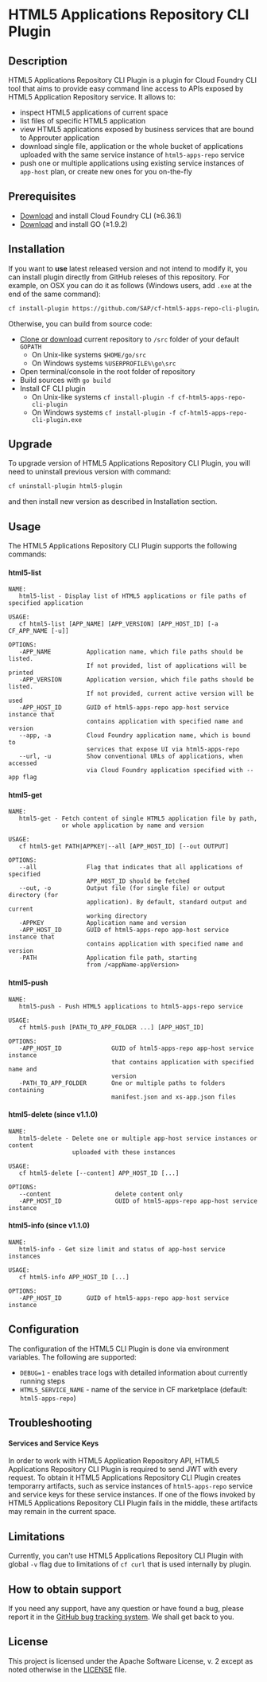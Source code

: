 # HTML5 Applications Repository CLI Plugin

## Description

HTML5 Applications Repository CLI Plugin is a plugin for Cloud Foundry CLI tool 
that aims to provide easy command line access to APIs exposed by HTML5 Application 
Repository service. 
It allows to:

- inspect HTML5 applications of current space
- list files of specific HTML5 application
- view HTML5 applications exposed by business services that are
  bound to Approuter application
- download single file, application or the whole bucket of applications
  uploaded with the same service instance of `html5-apps-repo` service
- push one or multiple applications using existing service instances
  of `app-host` plan, or create new ones for you on-the-fly

## Prerequisites

- [Download](https://docs.cloudfoundry.org/cf-cli/install-go-cli.html) and install Cloud Foundry CLI (≥6.36.1)
- [Download](https://golang.org/dl/) and install GO (≥1.9.2)

## Installation

If you want to __use__ latest released version and not intend to modify it, 
you can install plugin directly from GitHub releses of this repository. For
example, on OSX you can do it as follows (Windows users, add `.exe` at the 
end of the same command):

```bash
cf install-plugin https://github.com/SAP/cf-html5-apps-repo-cli-plugin/releases/download/v1.1.0/cf-html5-apps-repo-cli-plugin
```

Otherwise, you can build from source code:
- [Clone or download](https://help.github.com/articles/cloning-a-repository/) current repository to `/src` folder of your default `GOPATH`
  * On Unix-like systems `$HOME/go/src`
  * On Windows systems `%USERPROFILE%\go\src`
- Open terminal/console in the root folder of repository
- Build sources with `go build`
- Install CF CLI plugin
  * On Unix-like systems `cf install-plugin -f cf-html5-apps-repo-cli-plugin`
  * On Windows systems `cf install-plugin -f cf-html5-apps-repo-cli-plugin.exe`

## Upgrade

To upgrade version of HTML5 Applications Repository CLI Plugin, you will need to uninstall previous version with command:

```bash
cf uninstall-plugin html5-plugin
```

and then install new version as described in Installation section.

## Usage

The HTML5 Applications Repository CLI Plugin supports the following commands:

#### html5-list

```
NAME:
   html5-list - Display list of HTML5 applications or file paths of specified application

USAGE:
   cf html5-list [APP_NAME] [APP_VERSION] [APP_HOST_ID] [-a CF_APP_NAME [-u]]

OPTIONS:
   -APP_NAME          Application name, which file paths should be listed.
                      If not provided, list of applications will be printed
   -APP_VERSION       Application version, which file paths should be listed.
                      If not provided, current active version will be used
   -APP_HOST_ID       GUID of html5-apps-repo app-host service instance that
                      contains application with specified name and version
   --app, -a          Cloud Foundry application name, which is bound to
                      services that expose UI via html5-apps-repo
   --url, -u          Show conventional URLs of applications, when accessed 
                      via Cloud Foundry application specified with --app flag                   
```

#### html5-get

```
NAME:
   html5-get - Fetch content of single HTML5 application file by path,
               or whole application by name and version

USAGE:
   cf html5-get PATH|APPKEY|--all [APP_HOST_ID] [--out OUTPUT]

OPTIONS:
   --all              Flag that indicates that all applications of specified
                      APP_HOST_ID should be fetched
   --out, -o          Output file (for single file) or output directory (for
                      application). By default, standard output and current
                      working directory
   -APPKEY            Application name and version
   -APP_HOST_ID       GUID of html5-apps-repo app-host service instance that
                      contains application with specified name and version
   -PATH              Application file path, starting 
                      from /<appName-appVersion>
```

#### html5-push

```
NAME:
   html5-push - Push HTML5 applications to html5-apps-repo service

USAGE:
   cf html5-push [PATH_TO_APP_FOLDER ...] [APP_HOST_ID]

OPTIONS:
   -APP_HOST_ID              GUID of html5-apps-repo app-host service instance
                             that contains application with specified name and
                             version
   -PATH_TO_APP_FOLDER       One or multiple paths to folders containing
                             manifest.json and xs-app.json files
```

#### html5-delete (since v1.1.0)

```
NAME:
   html5-delete - Delete one or multiple app-host service instances or content 
                  uploaded with these instances

USAGE:
   cf html5-delete [--content] APP_HOST_ID [...]

OPTIONS:
   --content                  delete content only
   -APP_HOST_ID               GUID of html5-apps-repo app-host service instance
```

#### html5-info (since v1.1.0)

```
NAME:
   html5-info - Get size limit and status of app-host service instances

USAGE:
   cf html5-info APP_HOST_ID [...]

OPTIONS:
   -APP_HOST_ID       GUID of html5-apps-repo app-host service instance
```

## Configuration

The configuration of the HTML5 CLI Plugin is done via environment variables.
The following are supported:
  * `DEBUG=1` - enables trace logs with detailed information about currently running steps
  * `HTML5_SERVICE_NAME` - name of the service in CF marketplace (default: `html5-apps-repo`)

## Troubleshooting

#### Services and Service Keys

In order to work with HTML5 Application Repository API, HTML5 Applications 
Repository CLI Plugin is required to send JWT with every request. To obtain 
it HTML5 Applications Repository CLI Plugin creates temporarry artifacts, 
such as service instances of `html5-apps-repo` service and service keys for
these service instances. If one of the flows invoked by HTML5 Applications
Repository CLI Plugin fails in the middle, these artifacts may remain
in the current space. 

## Limitations

Currently, you can't use HTML5 Applications Repository CLI Plugin with 
global `-v` flag due to limitations of `cf curl` that is used internally
by plugin.

## How to obtain support

If you need any support, have any question or have found a bug, please report it in the [GitHub bug tracking system](https://github.com/SAP/cf-html5-apps-repo-cli-plugin/issues). We shall get back to you.

## License

This project is licensed under the Apache Software License, v. 2 except as noted otherwise in the [LICENSE](https://github.com/SAP/cf-html5-apps-repo-cli-plugin/blob/master/LICENSE) file.
